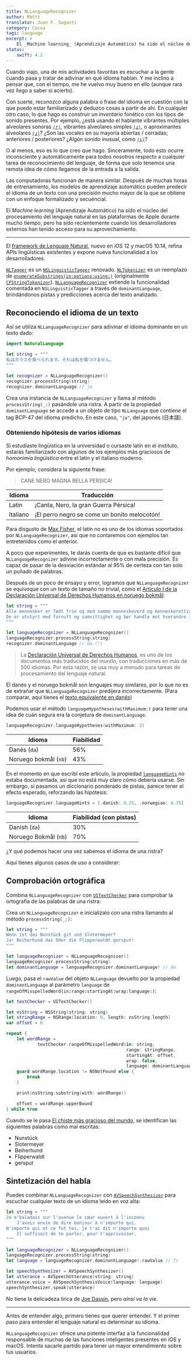 ```yaml
---
title: NLLanguageRecognizer
author: Mattt
translator: Juan F. Sagasti
category: Cocoa
tags: language
excerpt: >
    El _Machine learning_ (Aprendizaje Automático) ha sido el núcleo del procesamiento del lenguaje natural en las plataformas de Apple durante mucho tiempo, pero ha sido recientemente cuando los desarrolladores externos han tenido acceso para su aprovechamiento.
status:
    swift: 4.2
---
```


Cuando viajo, una de mis actividades favoritas es escuchar a la gente cuando pasa y tratar de adivinar en qué idioma hablan. Y me inclino a pensar que, con el tiempo, me he vuelvo muy bueno en ello (aunque rara vez llego a saber si acierto).

Con suerte, reconozco alguna palabra o frase del idioma en cuestión con la que puedo estar familiarizado y deduzco cosas a partir de ahí. En cualquier otro caso, lo que hago es construir un _inventario_ fonético con los tipos de sonido presentes. Por ejemplo, ¿está usando el hablante vibrantes múltiples alveolares sonoras [`⟨r⟩`](https://es.wikipedia.org/wiki/Vibrante_alveolar_simple),
vibrantes alveolares simples [`⟨ɾ⟩`](https://es.wikipedia.org/wiki/Vibrante_alveolar_simple),
o aproximantes alveolares [`⟨ɹ⟩`](https://es.wikipedia.org/wiki/Aproximante_alveolar)? ¿Son las vocales en su mayoría abiertas / cerradas; anteriores / posteriores? ¿Algún sonido inusual, como [`⟨ʇ⟩`](https://es.wikipedia.org/wiki/Chasquido_consonántico)?

O al menos, eso es lo que creo que hago. Sinceramente, todo esto ocurre inconsciente y automáticamente para todos nosotros respecto a cualquier tarea de reconocimiento del lenguaje, de forma que solo tenemos una remota idea de cómo llegamos de la entrada a la salida.

Las computadoras funcionan de manera similar. Después de muchas horas de entrenamiento, los modelos de aprendizaje automático pueden predecir el idioma de un texto con una precisión mucho mayor de la que se obtiene con un enfoque formalizado y secuencial.

El _Machine learning_ (Aprendizaje Automático) ha sido el núcleo del procesamiento del lenguaje natural en las plataformas de Apple durante mucho tiempo, pero ha sido recientemente cuando los desarrolladores externos han tenido acceso para su aprovechamiento.

---

El [framework de Lenguaje Natural](https://developer.apple.com/documentation/naturallanguage), nuevo en iOS 12 y macOS 10.14, refina APIs lingüísticas existentes y expone nueva funcionalidad a los desarrolladores.

[`NLTagger`](https://developer.apple.com/documentation/naturallanguage/nltagger)
es un [`NSLinguisticTagger`](https://nshipster.com/nslinguistictagger/) renovado.
[`NLTokenizer`](https://developer.apple.com/documentation/naturallanguage/nltokenizer) es un reemplazo de [`enumerateSubstrings(in:options:using:)`](https://developer.apple.com/documentation/foundation/nsstring/1416774-enumeratesubstrings) (originalmente [`CFStringTokenizer`](https://developer.apple.com/documentation/corefoundation/cfstringtokenizer-rf8)).
[`NLLanguageRecognizer`](https://developer.apple.com/documentation/naturallanguage/nllanguagerecognizer) extiende la funcionalidad comentada en  `NSLinguisticTagger` a través de `dominantLanguage`, brindándonos pistas y predicciones acerca del texto analizado. 

## Reconociendo el idioma de un texto

Así se utiliza `NLLanguageRecognizer` para adivinar el idioma dominante en un texto dado:

```swift
import NaturalLanguage

let string = """
私はガラスを食べられます。それは私を傷つけません。
"""

let recognizer = NLLanguageRecognizer()
recognizer.processString(string)
recognizer.dominantLanguage // ja
```

Crea una instancia de `NLLanguageRecognizer` y llama al método  `processString(_:)` pasándole una ristra. A partir de la propiedad `dominantLanguage` se accede a un objeto de tipo `NLLanguage` que contiene el tag BCP-47 del idioma predicho.
En este caso, `"ja"`, del japonés (日本語).

### Obteniendo hipótesis de varios idiomas

Si estudiaste lingüística en la universidad o cursaste latín en el instituto, estarás familiarizado con algunos de los ejemplos más graciosos de _homonimia lingüística_ entre el latín y el italiano moderno.

Por ejemplo, considera la siguiente frase:

> CANE NERO MAGNA BELLA PERSICA!

| Idioma   | Traducción                                  |
| -------- | ------------------------------------------- |
| Latin    | ¡Canta, Nero, la gran Guerra Pérsica!       |
| Italiano | ¡El perro negro se come un bonito melocotón!|

Para disgusto de [Max Fisher](<https://en.wikipedia.org/wiki/Rushmore_(film)>),
el latín no es uno de los idiomas soportados por `NLLanguageRecognizer`, así que
no contaremos con ejemplos tan entretenidos como el anterior. 

A poco que experimentes, te darás cuenta de que es bastante difícil que `NLLanguageRecognizer` adivine incorrectamente o con mala precisión. Es capaz de pasar de la desviación estándar al 95% de certeza con tan solo un puñado de palabras.

Después de un poco de ensayo y error, logramos que `NLLanguageRecognizer` se equivoque con un texto de tamaño no trivial, como el [Artículo I de la Declaración Universal de Derechos Humanos en noruego bokmål](https://www.ohchr.org/EN/UDHR/Pages/Language.aspx?LangID=nrr):

```swift
let string = """
Alle mennesker er født frie og med samme menneskeverd og menneskerettigheter.
De er utstyrt med fornuft og samvittighet og bør handle mot hverandre i brorskapets ånd.
"""

let languageRecognizer = NLLanguageRecognizer()
languageRecognizer.processString(string)
recognizer.dominantLanguage // da (!)
```

> La [Declaración Universal de Derechos Humanos](http://www.un.org/es/universal-declaration-human-rights/), es uno de los documentos más traducidos del mundo, con traducciones en más de 500 idiomas. Por esta razón, se usa muy a menudo para tareas de procesamiento del lenguaje natural.

El danés y el noruego bokmål son lenguajes muy similares, por lo que no es de extrañar que `NLLanguageRecognizer` predijera incorrectamente.
(Para comparar, aquí tienes el [texto equivalente en danés](https://www.ohchr.org/EN/UDHR/Pages/Language.aspx?LangID=dns))

Podemos usar el método `languageHypotheses(withMaximum:)` para tener una idea de cuán segura era la conjetura de `dominantLanguage`:

```swift
languageRecognizer.languageHypotheses(withMaximum: 2)
```

| Idioma                  | Fiabilidad |
| ----------------------- | ---------- |
| Danés (`da`)            | 56%        |
| Noruego bokmål (`nb`)   | 43%        |

En el momento en que escribí este artículo, la propiedad [`languageHints`](https://developer.apple.com/documentation/naturallanguage/nllanguagerecognizer/3017455-languagehints) no estaba documentada, así que no está muy claro cómo debería usarse. Sin embargo, si pasamos un diccionario ponderado de pistas, parece tener el efecto esperado, reforzando las hipótesis:

```swift
languageRecognizer.languageHints = [.danish: 0.25, .norwegian: 0.75]
```

| Idioma                  | Fiabilidad (con pistas) |
| ----------------------- | ----------------------- |
| Danish (`da`)           | 30%                     |
| Noruego Bokmål (`nb`)   | 70%                     |

¿Y qué podemos hacer una vez sabemos el idioma de una ristra?

Aquí tienes algunos casos de uso a considerar:

## Comprobación ortográfica

Combina `NLLanguageRecognizer` con [`UITextChecker`](https://nshipster.es/uitextchecker/) para comprobar la ortografía de las palabras de una ristra:

Crea un `NLLanguageRecognizer` e inicialízalo con una ristra llamando al método  `processString(_:)`:

```swift
let string = """
Wenn ist das Nunstück git und Slotermeyer?
Ja! Beiherhund das Oder die Flipperwaldt gersput!
"""

let languageRecognizer = NLLanguageRecognizer()
languageRecognizer.processString(string)
let dominantLanguage = languageRecognizer.dominantLanguage! // de
```

Luego, pasa el `rawValue` del objeto `NLLanguage` devuelto por la propiedad  `dominantLanguage` al parámetro `language` de
`rangeOfMisspelledWord(in:range:startingAt:wrap:language:)`:

```swift
let textChecker = UITextChecker()

let nsString = NSString(string: string)
let stringRange = NSRange(location: 0, length: nsString.length)
var offset = 0

repeat {
    let wordRange =
            textChecker.rangeOfMisspelledWord(in: string,
                                              range: stringRange,
                                              startingAt: offset,
                                              wrap: false,
                                              language: dominantLanguage.rawValue)
    guard wordRange.location != NSNotFound else {
        break
    }

    print(nsString.substring(with: wordRange))

    offset = wordRange.upperBound
} while true
```

Cuando se le pasa [El chiste más gracioso del mundo](https://es.wikipedia.org/wiki/El_chiste_más_gracioso_del_mundo), se identifican las siguientes palabras como mal escritas:

- Nunstück
- Slotermeyer
- Beiherhund
- Flipperwaldt
- gersput

## Sintetización del habla

Puedes combinar `NLLanguageRecognizer` con [`AVSpeechSynthesizer`](https://nshipster.com/avspeechsynthesizer/) para escuchar cualquier texto de un idioma leído en voz alta: 

```swift
let string = """
Je m'baladais sur l'avenue le cœur ouvert à l'inconnu
    J'avais envie de dire bonjour à n'importe qui.
N'importe qui et ce fut toi, je t'ai dit n'importe quoi
    Il suffisait de te parler, pour t'apprivoiser.
"""

let languageRecognizer = NLLanguageRecognizer()
languageRecognizer.processString(string)
let language = languageRecognizer.dominantLanguage!.rawValue // fr

let speechSynthesizer = AVSpeechSynthesizer()
let utterance = AVSpeechUtterance(string: string)
utterance.voice = AVSpeechSynthesisVoice(language: language)
speechSynthesizer.speak(utterance)
```

No tiene la delicadeza lírica de [Joe Dassin](https://itunes.apple.com/us/album/les-champs-%C3%A9lys%C3%A9es/311331439?i=311331447), pero _ainsi va la vie_.

---

Antes de entender algo, primero tienes que querer entender. Y el primer paso para entender el lenguaje natural es determinar su idioma.

`NLLanguageRecognizer` ofrece una potente interfaz a la funcionalidad responsable de muchas de las funciones inteligentes presentes en iOS y macOS. Intenta sacarle partido para tener un mayor entendimiento sobre tus usuarios.
